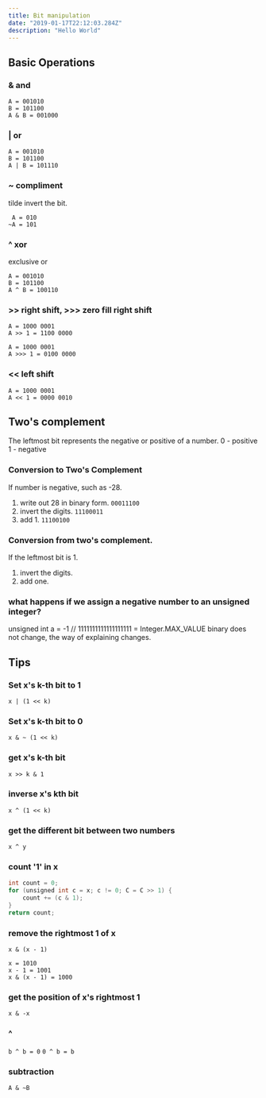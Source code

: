 ```yaml
---
title: Bit manipulation 
date: "2019-01-17T22:12:03.284Z"
description: "Hello World"
---
```


## Basic Operations
### & and
```
A = 001010
B = 101100
A & B = 001000
```
### | or
```
A = 001010
B = 101100
A | B = 101110
```
### ~ compliment
tilde
invert the bit.
```
 A = 010
~A = 101
```
### ^ xor
exclusive or
```
A = 001010
B = 101100
A ^ B = 100110
```
### >> right shift, >>> zero fill right shift
```
A = 1000 0001
A >> 1 = 1100 0000
```
```
A = 1000 0001
A >>> 1 = 0100 0000
```
### << left shift
```
A = 1000 0001 
A << 1 = 0000 0010
```
## Two's complement
The leftmost bit represents the negative or positive of a number.
0 - positive
1 - negative
### Conversion to Two's Complement
If number is negative, such as -28.
1. write out 28 in binary form. `00011100`
2. invert the digits. `11100011`
3. add 1. `11100100`
### Conversion from two's complement.
If the leftmost bit is 1.
1. invert the digits.
2. add one.
### what happens if we assign a negative number to an unsigned integer?
unsigned int a = -1 // 1111111111111111111 = Integer.MAX_VALUE
binary does not change, the way of explaining changes.
## Tips
### Set x's k-th bit to 1
`x | (1 << k)`
### Set x's k-th bit to 0
`x & ~ (1 << k)`
### get x's k-th bit
`x >> k & 1`
### inverse x's kth bit
`x ^ (1 << k)`
### get the different bit between two numbers
`x ^ y`
### count '1' in x
```java
int count = 0;
for (unsigned int c = x; c != 0; C = C >> 1) {
    count += (c & 1);
}
return count;
```
### remove the rightmost 1 of x
`x & (x - 1)`
```
x = 1010
x - 1 = 1001
x & (x - 1) = 1000
```
### get the position of x's rightmost 1 
`x & -x`
### ^
`b ^ b = 0`
`0 ^ b = b`
### subtraction
`A & ~B`